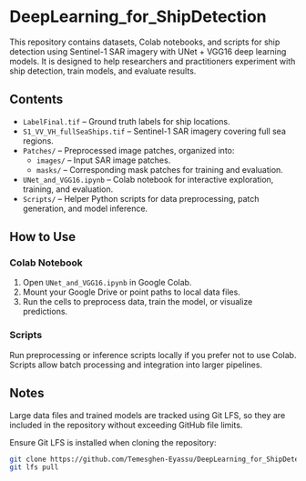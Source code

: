 # DeepLearning_for_ShipDetection

This repository contains datasets, Colab notebooks, and scripts for ship detection using Sentinel-1 SAR imagery with UNet + VGG16 deep learning models. It is designed to help researchers and practitioners experiment with ship detection, train models, and evaluate results.

## Contents

- `LabelFinal.tif` – Ground truth labels for ship locations.  
- `S1_VV_VH_fullSeaShips.tif` – Sentinel-1 SAR imagery covering full sea regions.  
- `Patches/` – Preprocessed image patches, organized into:  
  - `images/` – Input SAR image patches.  
  - `masks/` – Corresponding mask patches for training and evaluation.  
- `UNet_and_VGG16.ipynb` – Colab notebook for interactive exploration, training, and evaluation.  
- `Scripts/` – Helper Python scripts for data preprocessing, patch generation, and model inference.  

## How to Use

### Colab Notebook

1. Open `UNet_and_VGG16.ipynb` in Google Colab.  
2. Mount your Google Drive or point paths to local data files.  
3. Run the cells to preprocess data, train the model, or visualize predictions.  

### Scripts

Run preprocessing or inference scripts locally if you prefer not to use Colab.  
Scripts allow batch processing and integration into larger pipelines.  

## Notes

Large data files and trained models are tracked using Git LFS, so they are included in the repository without exceeding GitHub file limits.  

Ensure Git LFS is installed when cloning the repository:

```bash
git clone https://github.com/Temesghen-Eyassu/DeepLearning_for_ShipDetection-.git
git lfs pull
